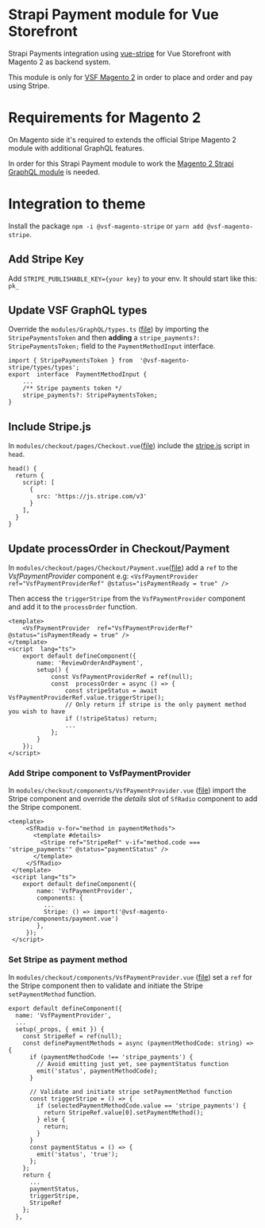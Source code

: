 # Strapi Payment module for Vue Storefront

Strapi Payments integration using [vue-stripe](https://github.com/vue-stripe/vue-stripe) for Vue Storefront with Magento 2 as backend system.

This module is only for [VSF Magento 2](https://github.com/vuestorefront/magento2) in order to place and order and pay using Stripe.

# Requirements for Magento 2
On Magento side it's required to extends the official Stripe Magento 2 module with additional GraphQL features. 

In order for this Strapi Payment module to work the [Magento 2 Strapi GraphQL module](https://github.com/headlesscommerce/magento-stripe-graphql) is needed.

# Integration to theme
Install the package `npm -i @vsf-magento-stripe` or `yarn add @vsf-magento-stripe`.

## Add Stripe Key 
Add `STRIPE_PUBLISHABLE_KEY={your key}` to your env. It should start like this: `pk_`

## Update VSF GraphQL types
Override the `modules/GraphQL/types.ts` ([file](https://github.com/vuestorefront/template-magento/blob/main/modules/GraphQL/types.ts)) by importing the `StripePaymentsToken` and then **adding** a `stripe_payments?: StripePaymentsToken;` field to the `PaymentMethodInput` interface.

```
import { StripePaymentsToken } from  '@vsf-magento-stripe/types/types';
export  interface  PaymentMethodInput {
	...
	/** Stripe payments token */
	stripe_payments?: StripePaymentsToken;
}
```

##  Include Stripe.js
In `modules/checkout/pages/Checkout.vue`([file](https://github.com/vuestorefront/template-magento/blob/main/modules/checkout/pages/Checkout.vue)) include the [stripe.js](https://stripe.com/docs/js) script in `head`.

```
head() {
  return {
    script: [
      {
        src: 'https://js.stripe.com/v3'
      }
    ],
  }
}
```

## Update processOrder in Checkout/Payment
In `modules/checkout/pages/Checkout/Payment.vue`([file](https://github.com/vuestorefront/template-magento/blob/main/modules/checkout/pages/Checkout/Payment.vue)) add a `ref` to the _VsfPaymentProvider_ component e.g:
 `<VsfPaymentProvider  ref="VsfPaymentProviderRef" @status="isPaymentReady = true" />`
 
Then access the `triggerStripe` from the `VsfPaymentProvider` component and add it to the `processOrder` function.

```
<template>
	<VsfPaymentProvider  ref="VsfPaymentProviderRef" @status="isPaymentReady = true" />
</template>
<script  lang="ts">
	export default defineComponent({
		name: 'ReviewOrderAndPayment',
		setup() {
			const VsfPaymentProviderRef = ref(null);
			const  processOrder = async () => {
				const stripeStatus = await VsfPaymentProviderRef.value.triggerStripe();
				// Only return if stripe is the only payment method you wish to have
				if (!stripeStatus) return;
				...
			};
		}
	});
</script>
```
### Add Stripe component to VsfPaymentProvider
In `modules/checkout/components/VsfPaymentProvider.vue` ([file](https://github.com/vuestorefront/template-magento/blob/main/modules/checkout/components/VsfPaymentProvider.vue))  import the Stripe component and override the _details_ slot of `SfRadio` component to add the Stripe component. 

```
<template>
	 <SfRadio v-for="method in paymentMethods">
	   <template #details>
	     <Stripe ref="StripeRef" v-if="method.code === 'stripe_payments'" @status="paymentStatus" />
	   </template>
	 </SfRadio>
 </template>
 <script lang="ts">
	export default defineComponent({
	    name: 'VsfPaymentProvider',
	    components: {
	      ...
	      Stripe: () => import('@vsf-magento-stripe/components/payment.vue')
	    },
	 });
 </script>
```


### Set Stripe as payment method 
In `modules/checkout/components/VsfPaymentProvider.vue` ([file](https://github.com/vuestorefront/template-magento/blob/main/modules/checkout/components/VsfPaymentProvider.vue)) set a `ref` for the Stripe component then to validate and initiate the Stripe `setPaymentMethod` function.

```
export default defineComponent({
  name: 'VsfPaymentProvider',
  ...
  setup(_props, { emit }) {
    const StripeRef = ref(null);
    const definePaymentMethods = async (paymentMethodCode: string) => {
      if (paymentMethodCode !== 'stripe_payments') {
        // Avoid emitting just yet, see paymentStatus function
        emit('status', paymentMethodCode);
      }
      
      // Validate and initiate stripe setPaymentMethod function
      const triggerStripe = () => {
        if (selectedPaymentMethodCode.value == 'stripe_payments') {
          return StripeRef.value[0].setPaymentMethod();
        } else {
          return;
        }
      }
      const paymentStatus = () => {
        emit('status', 'true');
      };
    };
    return {
      ...
      paymentStatus,
      triggerStripe,
      StripeRef
    };
  },
```

